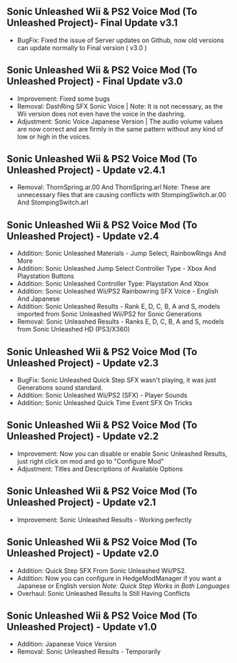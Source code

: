 ## Sonic Unleashed Wii & PS2 Voice Mod (To Unleashed Project)- Final Update v3.1

- BugFix: Fixed the issue of Server updates on Github, now old versions can update normally to Final version ( v3.0 )


## Sonic Unleashed Wii & PS2 Voice Mod (To Unleashed Project) - Final Update v3.0

- Improvement: Fixed some bugs
- Removal: DashRing SFX Sonic Voice | Note: It is not necessary, as the Wii version does not even have the voice in the dashring.
- Adjustment: Sonic Voice Japanese Version | The audio volume values ​​are now correct and are firmly in the same pattern without any kind of low or high in the voices.


## Sonic Unleashed Wii & PS2 Voice Mod (To Unleashed Project) - Update v2.4.1

- Removal: ThornSpring.ar.00 And ThornSpring.arl
  Note: These are unnecessary files that are causing conflicts with StompingSwitch.ar.00 And StompingSwitch.arl


## Sonic Unleashed Wii & PS2 Voice Mod (To Unleashed Project) - Update v2.4

- Addition: Sonic Unleashed Materials - Jump Select, RainbowRings And More
- Addition: Sonic Unleashed Jump Select Controller Type - Xbox And Playstation Buttons
- Addition: Sonic Unleashed Controller Type: Playstation And Xbox
- Addition: Sonic Unleashed Wii/PS2 Rainbowring SFX Voice - English And Japanese
- Addition: Sonic Unleashed Results - Rank E, D, C, B, A and S, models imported from Sonic Unleashed Wii/PS2 for Sonic Generations
- Removal: Sonic Unleashed Results - Ranks E, D, C, B, A and S, models from Sonic Unleashed HD (PS3/X360)


## Sonic Unleashed Wii & PS2 Voice Mod (To Unleashed Project) - Update v2.3

- BugFix: Sonic Unleashed Quick Step SFX wasn't playing, it was just Generations sound standard.
- Addition: Sonic Unleashed Wii/PS2 (SFX) - Player Sounds
- Addition: Sonic Unleashed Quick Time Event SFX On Tricks


## Sonic Unleashed Wii & PS2 Voice Mod (To Unleashed Project) - Update v2.2

- Improvement: Now you can disable or enable Sonic Unleashed Results, just right click on mod and go to "Configure Mod"
- Adjustment: Titles and Descriptions of Available Options


## Sonic Unleashed Wii & PS2 Voice Mod (To Unleashed Project) - Update v2.1

- Improvement: Sonic Unleashed Results - Working perfectly


## Sonic Unleashed Wii & PS2 Voice Mod (To Unleashed Project) - Update v2.0

- Addition: Quick Step SFX From Sonic Unleashed Wii/PS2.
- Addition: Now you can configure in HedgeModManager if you want a Japanese or English version *Note: Quick Step Works in Both Languages*
- Overhaul: Sonic Unleashed Results Is Still Having Conflicts 


## Sonic Unleashed Wii & PS2 Voice Mod (To Unleashed Project) - Update v1.0

- Addition: Japanese Voice Version
- Removal: Sonic Unleashed Results - Temporarily
